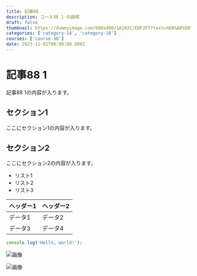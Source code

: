 ```yaml
---
title: 記事88
description: コース30 1 の説明
draft: false
thumbnail: https://dummyimage.com/600x400/1A202C/EDF2F7?text=%E8%A8%98%E4%BA%8B88
categories: ['category-14', 'category-18']
courses: ['course-30']
date: 2023-11-01T00:00:00.000Z
---
```


# 記事88 1

記事88 1の内容が入ります。

## セクション1
ここにセクション1の内容が入ります。

## セクション2
ここにセクション2の内容が入ります。

- リスト1
- リスト2
- リスト3

| ヘッダー1 | ヘッダー2 |
| --------- | --------- |
| データ1   | データ2   |
| データ3   | データ4   |

```javascript
console.log('Hello, world!');
```


![画像](https://dummyimage.com/320x180/2D3748/F5F7FA?text=%E8%A8%98%E4%BA%8B88+1)

![画像](https://dummyimage.com/640x360/1A202C/EDF2F7?text=%E8%A8%98%E4%BA%8B88+1)